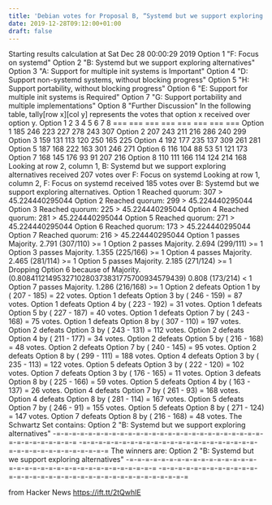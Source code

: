 ```yaml
---
title: 'Debian votes for Proposal B, “Systemd but we support exploring alternatives”'
date: 2019-12-28T09:12:00+01:00
draft: false
---
```


Starting results calculation at Sat Dec 28 00:00:29 2019 Option 1 "F: Focus on systemd" Option 2 "B: Systemd but we support exploring alternatives" Option 3 "A: Support for multiple init systems is Important" Option 4 "D: Support non-systemd systems, without blocking progress" Option 5 "H: Support portability, without blocking progress" Option 6 "E: Support for multiple init systems is Required" Option 7 "G: Support portability and multiple implementations" Option 8 "Further Discussion" In the following table, tally\[row x\]\[col y\] represents the votes that option x received over option y. Option 1 2 3 4 5 6 7 8 === === === === === === === === Option 1 185 246 223 227 278 243 307 Option 2 207 243 211 216 286 240 299 Option 3 159 131 113 120 250 165 225 Option 4 192 177 235 137 309 261 281 Option 5 187 168 222 163 301 246 271 Option 6 116 104 88 53 51 121 173 Option 7 168 145 176 93 91 207 216 Option 8 110 111 166 114 124 214 168 Looking at row 2, column 1, B: Systemd but we support exploring alternatives received 207 votes over F: Focus on systemd Looking at row 1, column 2, F: Focus on systemd received 185 votes over B: Systemd but we support exploring alternatives. Option 1 Reached quorum: 307 > 45.224440295044 Option 2 Reached quorum: 299 > 45.224440295044 Option 3 Reached quorum: 225 > 45.224440295044 Option 4 Reached quorum: 281 > 45.224440295044 Option 5 Reached quorum: 271 > 45.224440295044 Option 6 Reached quorum: 173 > 45.224440295044 Option 7 Reached quorum: 216 > 45.224440295044 Option 1 passes Majority. 2.791 (307/110) >= 1 Option 2 passes Majority. 2.694 (299/111) >= 1 Option 3 passes Majority. 1.355 (225/166) >= 1 Option 4 passes Majority. 2.465 (281/114) >= 1 Option 5 passes Majority. 2.185 (271/124) >= 1 Dropping Option 6 because of Majority. (0.8084112149532710280373831775700934579439) 0.808 (173/214) < 1 Option 7 passes Majority. 1.286 (216/168) >= 1 Option 2 defeats Option 1 by ( 207 - 185) = 22 votes. Option 1 defeats Option 3 by ( 246 - 159) = 87 votes. Option 1 defeats Option 4 by ( 223 - 192) = 31 votes. Option 1 defeats Option 5 by ( 227 - 187) = 40 votes. Option 1 defeats Option 7 by ( 243 - 168) = 75 votes. Option 1 defeats Option 8 by ( 307 - 110) = 197 votes. Option 2 defeats Option 3 by ( 243 - 131) = 112 votes. Option 2 defeats Option 4 by ( 211 - 177) = 34 votes. Option 2 defeats Option 5 by ( 216 - 168) = 48 votes. Option 2 defeats Option 7 by ( 240 - 145) = 95 votes. Option 2 defeats Option 8 by ( 299 - 111) = 188 votes. Option 4 defeats Option 3 by ( 235 - 113) = 122 votes. Option 5 defeats Option 3 by ( 222 - 120) = 102 votes. Option 7 defeats Option 3 by ( 176 - 165) = 11 votes. Option 3 defeats Option 8 by ( 225 - 166) = 59 votes. Option 5 defeats Option 4 by ( 163 - 137) = 26 votes. Option 4 defeats Option 7 by ( 261 - 93) = 168 votes. Option 4 defeats Option 8 by ( 281 - 114) = 167 votes. Option 5 defeats Option 7 by ( 246 - 91) = 155 votes. Option 5 defeats Option 8 by ( 271 - 124) = 147 votes. Option 7 defeats Option 8 by ( 216 - 168) = 48 votes. The Schwartz Set contains: Option 2 "B: Systemd but we support exploring alternatives" -=-=-=-=-=-=-=-=-=-=-=-=-=-=-=-=-=-=-=-=-=-=-=-=-=-=-=-=-=-=-=-=-=-=-= -=-=-=-=-=-=-=-=-=-=-=-=-=-=-=-=-=-=-=-=-=-=-=-=-=-=-=-=-=-=-=-=-=-=-= The winners are: Option 2 "B: Systemd but we support exploring alternatives" -=-=-=-=-=-=-=-=-=-=-=-=-=-=-=-=-=-=-=-=-=-=-=-=-=-=-=-=-=-=-=-=-=-=-= -=-=-=-=-=-=-=-=-=-=-=-=-=-=-=-=-=-=-=-=-=-=-=-=-=-=-=-=-=-=-=-=-=-=-=

  
  
from Hacker News https://ift.tt/2tQwhlE